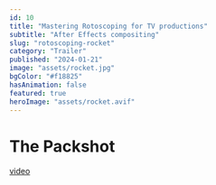 ```yaml
---
id: 10
title: "Mastering Rotoscoping for TV productions"
subtitle: "After Effects compositing"
slug: "rotoscoping-rocket"
category: "Trailer"
published: "2024-01-21"
image: "assets/rocket.jpg"
bgColor: "#f18825"
hasAnimation: false
featured: true
heroImage: "assets/rocket.avif"
---
```



# The Packshot
[video](assets/Juni.mp4|assets/rocket.avif)
